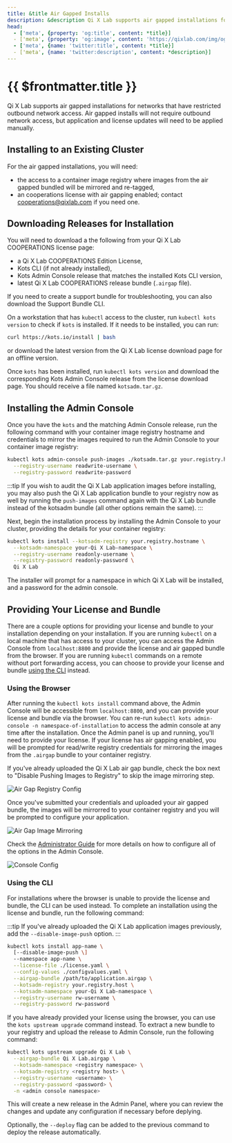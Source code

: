 ```yaml
---
title: &title Air Gapped Installs
description: &description Qi X Lab supports air gapped installations for networks that have restricted outbound network access.
head:
  - ['meta', {property: 'og:title', content: *title}] 
  - ['meta', {property: 'og:image', content: 'https://qixlab.com/img/og/cooperations-installation-air-gapped-installs.png'}]
  - ['meta', {name: 'twitter:title', content: *title}]
  - ['meta', {name: 'twitter:description', content: *description}]
---
```


# {{ $frontmatter.title }}

Qi X Lab supports air gapped installations for networks that have restricted outbound network access.
Air gapped installs will not require outbound network access, but application and license updates will need to be applied manually.

## Installing to an Existing Cluster

For the air gapped installations, you will need:

- the access to a container image registry where images from the air gapped bundled will be mirrored and re-tagged,
- an cooperations license with air gapping enabled; contact [cooperations@qixlab.com](mailto:cooperations@qixlab.com) if you need one.

## Downloading Releases for Installation

You will need to download a the following from your Qi X Lab COOPERATIONS license page:

- a Qi X Lab COOPERATIONS Edition License,
- Kots CLI (if not already installed),
- Kots Admin Console release that matches the installed Kots CLI version,
- latest Qi X Lab COOPERATIONS release bundle (`.airgap` file).

If you need to create a support bundle for troubleshooting, you can also download the Support Bundle CLI.

On a workstation that has `kubectl` access to the cluster, run `kubectl kots version` to check if `kots` is installed. If  it needs to be installed, you can run:

```sh
curl https://kots.io/install | bash
```

or download the latest version from the Qi X Lab license download page for an offline version.

Once `kots` has been installed, run `kubectl kots version` and download the corresponding Kots Admin Console release from the license download page. You should receive a file named `kotsadm.tar.gz`.

## Installing the Admin Console

Once you have the `kots` and the matching Admin Console release, run the following command with your container image registry hostname and credentials to mirror the images required to run the Admin Console to your container image registry:

```sh
kubectl kots admin-console push-images ./kotsadm.tar.gz your.registry.hostname/your-Qi X Lab-namespace \
  --registry-username readwrite-username \
  --registry-password readwrite-password
```

:::tip
If you wish to audit the Qi X Lab application images before installing, you may also push the Qi X Lab application bundle to your registry now as well by running the `push-images` command again with the Qi X Lab bundle instead of the kotsadm bundle (all other options remain the same).
:::

Next, begin the installation process by installing the Admin Console to your cluster, providing the details for your container registry:

```sh
kubectl kots install --kotsadm-registry your.registry.hostname \
  --kotsadm-namespace your-Qi X Lab-namespace \
  --registry-username readonly-username \
  --registry-password readonly-password \
  Qi X Lab
```

The installer will prompt for a namespace in which Qi X Lab will be installed, and a password for the admin console.

## Providing Your License and Bundle

There are a couple options for providing your license and bundle to your installation depending on your installation. If you are running `kubectl` on a local machine that has access to your cluster, you can access the Admin Console from `localhost:8800` and provide the license and air gapped bundle from the browser. If you are running `kubectl` commands on a remote without port forwarding access, you can choose to provide your license and bundle [using the CLI](#using-the-cli) instead.

### Using the Browser

After running the `kubectl kots install` command above, the Admin Console will be accessible from `localhost:8800`, and you can provide your license and bundle via the browser. You can re-run `kubectl kots admin-console -n namespace-of-installation` to access the admin console at any time after the installation. Once the Admin panel is up and running, you'll need to provide your license. If your license has air gapping enabled, you will be prompted for read/write registry credentials for mirroring the images from the `.airgap` bundle to your container registry.

If you've already uploaded the Qi X Lab air gap bundle, check the box next to "Disable Pushing Images to Registry" to skip the image mirroring step.

![Air Gap Registry Config](../assets/airgap-installation/kots-docker-screen.png)

Once you've submitted your credentials and uploaded your air gapped bundle, the images will be mirrorred to your container registry and you will be prompted to configure your application.

![Air Gap Image Mirroring](../assets/airgapped-mirror-images.png)

Check the [Administrator Guide](/cooperations/installation/administrator-guide#config-options) for more details on how to configure all of the options in the Admin Console.

![Console Config](../assets/ee-console-config.png)

### Using the CLI

For installations where the browser is unable to provide the license and bundle, the CLI can be used instead. To complete an installation using the license and bundle, run the following command:

:::tip
If you've already uploaded the Qi X Lab application images previously, add the `--disable-image-push` option.
:::

```sh
kubectl kots install app-name \
  [--disable-image-push \]
  --namespace app-name \
  --license-file ./license.yaml \
  --config-values ./configvalues.yaml \
  --airgap-bundle /path/to/application.airgap \
  --kotsadm-registry your.registry.host \
  --kotsadm-namespace your-Qi X Lab-namespace \
  --registry-username rw-username \
  --registry-password rw-password
```

If you have already provided your license using the browser, you can use the `kots upstream upgrade` command instead. To extract a new bundle to your registry and upload the release to Admin Console, run the following command:

```sh
kubectl kots upstream upgrade Qi X Lab \
  --airgap-bundle Qi X Lab.airgap \
  --kotsadm-namespace <registry namespace> \
  --kotsadm-registry <registry host> \
  --registry-username <username> \
  --registry-password <password> \
  -n <admin console namespace>
```

This will create a new release in the Admin Panel, where you can review the changes and update any configuration if necessary before deplying.

Optionally, the `--deploy` flag can be added to the previous command to deploy the release automatically.
